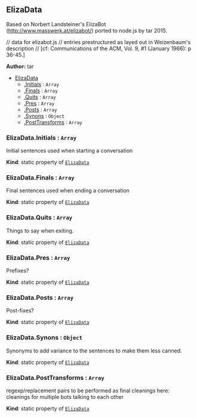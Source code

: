 <a name="eliza.module_ElizaData"></a>
## ElizaData
Based on Norbert Landsteiner's ElizaBot (http://www.masswerk.at/elizabot/)
ported to node.js by tar 2015.

// data for elizabot.js
// entries prestructured as layed out in Weizenbaum's description 
// [cf: Communications of the ACM, Vol. 9, #1 (January 1966): p 36-45.]

**Author:** tar  

* [ElizaData](#eliza.module_ElizaData)
  * [.Initials](#eliza.module_ElizaData.Initials) : <code>Array</code>
  * [.Finals](#eliza.module_ElizaData.Finals) : <code>Array</code>
  * [.Quits](#eliza.module_ElizaData.Quits) : <code>Array</code>
  * [.Pres](#eliza.module_ElizaData.Pres) : <code>Array</code>
  * [.Posts](#eliza.module_ElizaData.Posts) : <code>Array</code>
  * [.Synons](#eliza.module_ElizaData.Synons) : <code>Object</code>
  * [.PostTransforms](#eliza.module_ElizaData.PostTransforms) : <code>Array</code>

<a name="eliza.module_ElizaData.Initials"></a>
### ElizaData.Initials : <code>Array</code>
Initial sentences used when starting a conversation

**Kind**: static property of <code>[ElizaData](#eliza.module_ElizaData)</code>  
<a name="eliza.module_ElizaData.Finals"></a>
### ElizaData.Finals : <code>Array</code>
Final sentences used when ending a conversation

**Kind**: static property of <code>[ElizaData](#eliza.module_ElizaData)</code>  
<a name="eliza.module_ElizaData.Quits"></a>
### ElizaData.Quits : <code>Array</code>
Things to say when exiting.

**Kind**: static property of <code>[ElizaData](#eliza.module_ElizaData)</code>  
<a name="eliza.module_ElizaData.Pres"></a>
### ElizaData.Pres : <code>Array</code>
Prefixes?

**Kind**: static property of <code>[ElizaData](#eliza.module_ElizaData)</code>  
<a name="eliza.module_ElizaData.Posts"></a>
### ElizaData.Posts : <code>Array</code>
Post-fixes?

**Kind**: static property of <code>[ElizaData](#eliza.module_ElizaData)</code>  
<a name="eliza.module_ElizaData.Synons"></a>
### ElizaData.Synons : <code>Object</code>
Synonyms to add variance to the sentences to make them less canned.

**Kind**: static property of <code>[ElizaData](#eliza.module_ElizaData)</code>  
<a name="eliza.module_ElizaData.PostTransforms"></a>
### ElizaData.PostTransforms : <code>Array</code>
regexp/replacement pairs to be performed as final cleanings
here: cleanings for multiple bots talking to each other

**Kind**: static property of <code>[ElizaData](#eliza.module_ElizaData)</code>  
